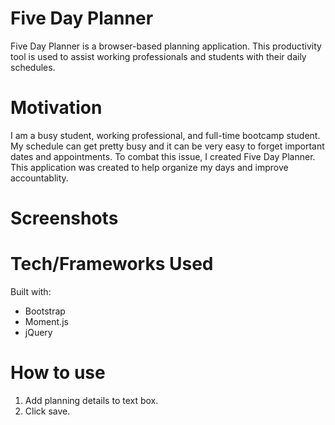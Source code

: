 # Five Day Planner

Five Day Planner is a browser-based planning application. This productivity tool is used to assist working professionals and students with their daily schedules.

# Motivation

I am a busy student, working professional, and full-time bootcamp student. My schedule can get pretty busy and it can be very easy to forget important dates and appointments. To combat this issue, I created Five Day Planner. This application was created to help organize my days and improve accountablity.

# Screenshots

# Tech/Frameworks Used

Built with:

- Bootstrap
- Moment.js
- jQuery

# How to use

1. Add planning details to text box.
2. Click save.

